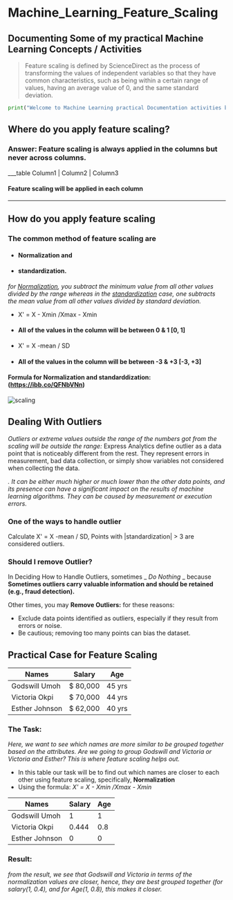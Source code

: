 # Machine_Learning_Feature_Scaling

## Documenting Some of my practical Machine Learning Concepts / Activities
> Feature scaling is defined by ScienceDirect as the process of transforming the values of independent variables so that they have common characteristics, such as being within a certain range of values, having an average value of 0, and the same standard deviation.

~~~python
print("Welcome to Machine Learning practical Documentation activities by Godswill Umoh\n Programming language: python"
~~~

## Where do you apply feature scaling?
### Answer: Feature scaling is always applied in the columns but never across columns.
___table
Column1 | Column2 | Column3

#### Feature scaling will be applied in each column
___

## How do you apply feature scaling
### The common method of feature scaling are 
- #### Normalization and
- #### standardization.
_for <ins>Normalization</ins>, you subtract the minimum value from all other values divided by the range whereas in the <ins>standardization</ins> case, one subtracts the mean value from all other values divided by standard deviation._

- X' = X - Xmin /Xmax - Xmin
- #### All of the values in the column will be between 0 & 1 [0, 1]

- X' = X -mean / SD
- #### All of the values in the column will be between -3 & +3  [-3, +3]

#### Formula for Normalization and standarddization:(https://ibb.co/QFNbVNn)
![scaling](https://github.com/user-attachments/assets/181c4d58-52a5-4656-9e59-e106434920ae)

## Dealing With Outliers
_Outliers or extreme values outside the range of the numbers got from the scaling will be outside the range:_
Express Analytics define outlier as a data point that is noticeably different from the rest. They represent errors in measurement, bad data collection, or simply show variables not considered when collecting the data.

_. It can be either much higher or much lower than the other data points, and its presence can have a significant impact on the results of machine learning algorithms. They can be caused by measurement or execution errors._

### One of the ways to handle outlier
Calculate  X' = X -mean / SD, Points with |standardization| > 3 are considered outliers.

### Should I remove Outlier?
In Deciding How to Handle Outliers, sometimes _ _Do Nothing_ _ because __Sometimes outliers carry valuable information and should be retained (e.g., fraud detection).__

Other times, you may __Remove Outliers:__ for these reasons:
+ Exclude data points identified as outliers, especially if they result from errors or noise.
+ Be cautious; removing too many points can bias the dataset.

## Practical Case for Feature Scaling
| Names |	Salary |	Age |
|-------|--------|------|
| Godswill Umoh | $ 80,000 | 45 yrs |
| Victoria Okpi | $ 70,000 | 44 yrs |
| Esther Johnson |$ 62,000 | 40 yrs |

### The Task: 
_Here, we want to see which names are more similar to be grouped together based on the attributes. Are we going to group Godswill and Victoria or Victoria and Esther? This is where feature scaling helps out._ 

+ In this table our task will be to find out which names are closer to each other using feature scaling, specifically, __Normalization__
+ Using the formula: _X' = X - Xmin /Xmax - Xmin_

| Names |	Salary |	Age |
|-------|--------|------|
| Godswill Umoh | 1 | 1|
| Victoria Okpi | 0.444 | 0.8 |
| Esther Johnson | 0 | 0 |

### Result:
_from the result, we see that Godswill and Victoria in terms of the normalization values are closer, hence, they are best grouped together (for salary(1, 0.4), and for Age(1, 0.8), this makes it closer._ 



